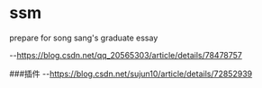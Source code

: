 # ssm


prepare for song sang's graduate essay




--https://blog.csdn.net/qq_20565303/article/details/78478757

###插件
--https://blog.csdn.net/sujun10/article/details/72852939